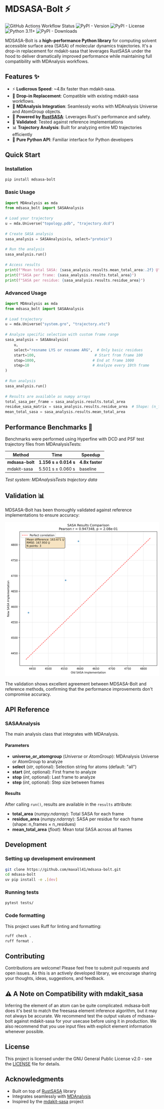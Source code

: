# MDSASA-Bolt ⚡️

![GitHub Actions Workflow Status](https://img.shields.io/github/actions/workflow/status/maxall41/mdsasa-bolt/python.yml)
![PyPI - Version](https://img.shields.io/pypi/v/mdsasa-bolt)
![PyPI - License](https://img.shields.io/pypi/l/mdsasa-bolt)
![Python 3.11+](https://img.shields.io/badge/python-3.11+-blue.svg)
![PyPI - Downloads](https://img.shields.io/pypi/dm/mdsasa-bolt)

MDSASA-Bolt is a **high-performance Python library** for computing solvent accessible surface area (SASA) of molecular dynamics trajectories. It's a drop-in replacement for mdakit-sasa that leverages RustSASA under the hood to deliver dramatically improved performance while maintaining full compatibility with MDAnalysis workflows.

## Features ✨

- ⚡️ **Ludicrous Speed**: ~4.8x faster than mdakit-sasa.
- 🔄 **Drop-in Replacement**: Compatible with existing mdakit-sasa workflows.
- 🧬 **MDAnalysis Integration**: Seamlessly works with MDAnalysis Universe and AtomGroup objects.
- 🦀 **Powered by [RustSASA](https://github.com/maxall41/RustSASA)**: Leverages Rust's performance and safety.
- 🧪 **Validated**: Tested against reference implementations
- 📊 **Trajectory Analysis**: Built for analyzing entire MD trajectories efficiently
- 🐍 **Pure Python API**: Familiar interface for Python developers

## Quick Start

### Installation

```bash
pip install mdsasa-bolt
```

### Basic Usage

```python
import MDAnalysis as mda
from mdsasa_bolt import SASAAnalysis

# Load your trajectory
u = mda.Universe("topology.pdb", "trajectory.dcd")

# Create SASA analysis
sasa_analysis = SASAAnalysis(u, select="protein")

# Run the analysis
sasa_analysis.run()

# Access results
print(f"Mean total SASA: {sasa_analysis.results.mean_total_area:.2f} Ų")
print(f"SASA per frame: {sasa_analysis.results.total_area}")
print(f"SASA per residue: {sasa_analysis.results.residue_area}")
```

### Advanced Usage

```python
import MDAnalysis as mda
from mdsasa_bolt import SASAAnalysis

# Load trajectory
u = mda.Universe("system.gro", "trajectory.xtc")

# Analyze specific selection with custom frame range
sasa_analysis = SASAAnalysis(
    u,
    select="resname LYS or resname ARG",  # Only basic residues
    start=100,                           # Start from frame 100
    stop=1000,                          # End at frame 1000
    step=10                             # Analyze every 10th frame
)

# Run analysis
sasa_analysis.run()

# Results are available as numpy arrays
total_sasa_per_frame = sasa_analysis.results.total_area
residue_sasa_matrix = sasa_analysis.results.residue_area  # Shape: (n_frames, n_residues)
mean_total_sasa = sasa_analysis.results.mean_total_area
```

## Performance Benchmarks 🚀

Benchmarks were performed using Hyperfine with DCD and PSF test trajectory files from MDAnalysisTests:

| Method | Time | Speedup |
|--------|------|---------|
| **mdsasa-bolt** | **1.156 s ± 0.014 s** | **4.8x faster** |
| mdakit-sasa | 5.501 s ± 0.060 s | baseline |

*Test system: MDAnalysisTests trajectory data*

## Validation 📊

MDSASA-Bolt has been thoroughly validated against reference implementations to ensure accuracy:

![Comparing SASA results](https://github.com/maxall41/mdsasa-bolt/blob/main/bench/sasa_comparison.png)


The validation shows excellent agreement between MDSASA-Bolt and reference methods, confirming that the performance improvements don't compromise accuracy.

## API Reference

### SASAAnalysis

The main analysis class that integrates with MDAnalysis.

#### Parameters

- **universe_or_atomgroup** (*Universe* or *AtomGroup*): MDAnalysis Universe or AtomGroup to analyze
- **select** (*str*, optional): Selection string for atoms (default: "all")
- **start** (*int*, optional): First frame to analyze
- **stop** (*int*, optional): Last frame to analyze
- **step** (*int*, optional): Step size between frames

#### Results

After calling `run()`, results are available in the `results` attribute:

- **total_area** (*numpy.ndarray*): Total SASA for each frame
- **residue_area** (*numpy.ndarray*): SASA per residue for each frame (shape: n_frames × n_residues)
- **mean_total_area** (*float*): Mean total SASA across all frames

## Development

### Setting up development environment

```bash
git clone https://github.com/maxall41/mdsasa-bolt.git
cd mdsasa-bolt
uv pip install -e .[dev]
```

### Running tests

```bash
pytest tests/
```

### Code formatting

This project uses Ruff for linting and formatting:

```bash
ruff check .
ruff format .
```

## Contributing

Contributions are welcome! Please feel free to submit pull requests and open issues. As this is an actively developed library, we encourage sharing your thoughts, ideas, suggestions, and feedback.

## ⚠️ A Note on Compatibility with mdakit_sasa

Inferring the element of an atom can be quite complicated. mdsasa-bolt does it's best to match the freesasa element inference algorithm, but it may not always be accurate. We recommend test the output values of mdsasa-bolt against mdakit-sasa for your usecase before using it in production. We also recommend that you use input files with explicit element information whenever possible.

## License

This project is licensed under the GNU General Public License v2.0 - see the [LICENSE](LICENSE) file for details.

## Acknowledgments

- Built on top of [RustSASA](https://github.com/maxall41/RustSASA) library
- Integrates seamlessly with [MDAnalysis](https://www.mdanalysis.org/)
- Inspired by the [mdakit-sasa](https://github.com/MDAnalysis/mdakit-sasa) project
